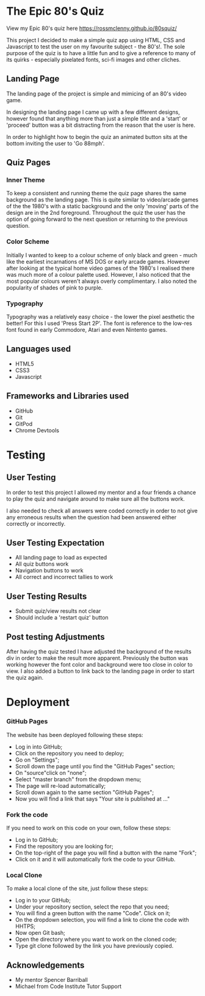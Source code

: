 # The Epic 80's Quiz

View my Epic 80's quiz here https://rossmclenny.github.io/80squiz/

This project I decided to make a simple quiz app using HTML, CSS and Javascript to test the user on my favourite subject - the 80's!.
The sole purpose of the quiz is to have a little fun and to give a reference to many of its quirks - especially pixelated fonts, sci-fi images and other cliches.

## Landing Page

The landing page of the project is simple and mimicing of an 80's video game. 

In designing the landing page I came up with a few different designs, however found that anything more than just a simple title and a 'start' or 'proceed' button was a bit distracting from the reason that the user is here. 

In order to highlight how to begin the quiz an animated button sits at the bottom inviting the user to 'Go 88mph'. 

## Quiz Pages

### Inner Theme

To keep a consistent and running theme the quiz page shares the same background as the landing page. This is quite similar to video/arcade games of the the 1980's with a static background and the only 'moving' parts of the design are in the 2nd foreground. 
Throughout the quiz the user has the option of going forward to the next question or returning to the previous question. 

### Color Scheme

Initially I wanted to keep to a colour scheme of only black and green - much like the earliest incarnations of MS DOS or early arcade games. However after looking at the typical home video games of the 1980's I realised there was much more of a colour palette used. However, I also noticed that the most popular colours weren't always overly complimentary. I also noted the popularity of shades of pink to purple. 

### Typography

Typography was a relatively easy choice - the lower the pixel aesthetic the better! For this I used 'Press Start 2P'. The font is reference to the low-res font found in early Commodore, Atari and even Nintento games. 

## Languages used

* HTML5
* CSS3
* Javascript

## Frameworks and Libraries used

* GitHub
* Git
* GitPod
* Chrome Devtools

# Testing

## User Testing

In order to test this project I allowed my mentor and a four friends a chance to play the quiz and navigate around to make sure all the buttons work. 

I also needed to check all answers were coded correctly in order to not give any erroneous results when the question had been answered either correctly or incorrectly. 

## User Testing Expectation 

* All landing page to load as expected
* All quiz buttons work
* Navigation buttons to work
* All correct and incorrect tallies to work

## User Testing Results
* Submit quiz/view results not clear 
* Should include a 'restart quiz' button

## Post testing Adjustments

After having the quiz tested I have adjusted the background of the results div in order to make the result more apparent. Previously the button was working however the font color and background were too close in color to view. 
I also added a button to link back to the landing page in order to start the quiz again. 



# Deployment

### GitHub Pages
The website has been deployed following these steps:

* Log in into GitHub;
* Click on the repository you need to deploy;
* Go on "Settings";
* Scroll down the page until you find the "GitHub Pages" section;
* On "source"click on "none";
* Select "master branch" from the dropdown menu;
* The page will re-load automatically;
* Scroll down again to the same section "GitHub Pages";
* Now you will find a link that says "Your site is published at ..."

### Fork the code
If you need to work on this code on your own, follow these steps:

* Log in to GitHub;
* Find the repository you are looking for;
* On the top-right of the page you will find a button with the name "Fork";
* Click on it and it will automatically fork the code to your GitHub.

### Local Clone
To make a local clone of the site, just follow these steps:

* Log in to your GitHub;
* Under your repository section, select the repo that you need;
* You will find a green button with the name "Code". Click on it;
* On the dropdown selection, you will find a link to clone the code with HHTPS;
* Now open Git bash;
* Open the directory where you want to work on the cloned code;
* Type git clone followed by the link you have previously copied.

## Acknowledgements 

* My mentor Spencer Barriball
* Michael from Code Institute Tutor Support


